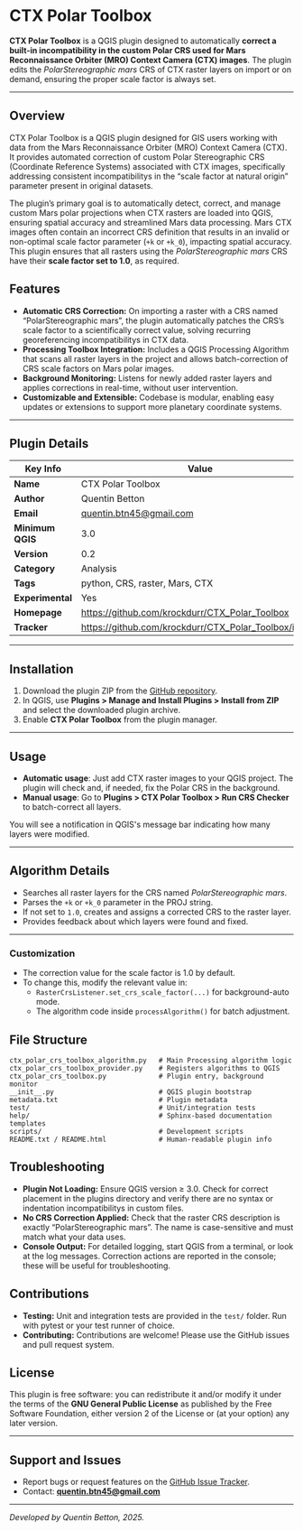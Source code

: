 # CTX Polar Toolbox

**CTX Polar Toolbox** is a QGIS plugin designed to automatically **correct a built-in incompatibility in the custom Polar CRS used for Mars Reconnaissance Orbiter (MRO) Context Camera (CTX) images**. The plugin edits the *PolarStereographic mars* CRS of CTX raster layers on import or on demand, ensuring the proper scale factor is always set.

---

## Overview

CTX Polar Toolbox is a QGIS plugin designed for GIS users working with data from the Mars Reconnaissance Orbiter (MRO) Context Camera (CTX). It provides automated correction of custom Polar Stereographic CRS (Coordinate Reference Systems) associated with CTX images, specifically addressing consistent incompatibilitys in the “scale factor at natural origin” parameter present in original datasets.

The plugin’s primary goal is to automatically detect, correct, and manage custom Mars polar projections when CTX rasters are loaded into QGIS, ensuring spatial accuracy and streamlined Mars data processing. Mars CTX images often contain an incorrect CRS definition that results in an invalid or non-optimal scale factor parameter (`+k` or `+k_0`), impacting spatial accuracy. This plugin ensures that all rasters using the *PolarStereographic mars* CRS have their **scale factor set to 1.0**, as required.

## Features

- **Automatic CRS Correction:**
On importing a raster with a CRS named “PolarStereographic mars”, the plugin automatically patches the CRS’s scale factor to a scientifically correct value, solving recurring georeferencing incompatibilitys in CTX data.
- **Processing Toolbox Integration:**
Includes a QGIS Processing Algorithm that scans all raster layers in the project and allows batch-correction of CRS scale factors on Mars polar images.
- **Background Monitoring:**
Listens for newly added raster layers and applies corrections in real-time, without user intervention.
- **Customizable and Extensible:**
Codebase is modular, enabling easy updates or extensions to support more planetary coordinate systems.

---

## Plugin Details

| Key Info          | Value                                                                 |
|-------------------|-----------------------------------------------------------------------|
| **Name**          | CTX Polar Toolbox                                                 |
| **Author**        | Quentin Betton                                                        |
| **Email**         | quentin.btn45@gmail.com                                               |
| **Minimum QGIS**  | 3.0                                                                   |
| **Version**       | 0.2                                                                   |
| **Category**      | Analysis                                                              |
| **Tags**          | python, CRS, raster, Mars, CTX                                        |
| **Experimental**  | Yes                                                                   |
| **Homepage**      | https://github.com/krockdurr/CTX_Polar_Toolbox                          |
| **Tracker**       | https://github.com/krockdurr/CTX_Polar_Toolbox/issues                   |

---

## Installation

1. Download the plugin ZIP from the [GitHub repository](https://github.com/krockdurr/CTX_Polar_Toolbox).
2. In QGIS, use **Plugins > Manage and Install Plugins > Install from ZIP** and select the downloaded plugin archive.
3. Enable **CTX Polar Toolbox** from the plugin manager.

---

## Usage

- **Automatic usage**: Just add CTX raster images to your QGIS project. The plugin will check and, if needed, fix the Polar CRS in the background.
- **Manual usage**: Go to **Plugins > CTX Polar Toolbox > Run CRS Checker** to batch-correct all layers.

You will see a notification in QGIS's message bar indicating how many layers were modified.

---

## Algorithm Details

- Searches all raster layers for the CRS named *PolarStereographic mars*.
- Parses the `+k` or `+k_0` parameter in the PROJ string.
- If not set to `1.0`, creates and assigns a corrected CRS to the raster layer.
- Provides feedback about which layers were found and fixed.

---

### Customization

- The correction value for the scale factor is 1.0 by default.
- To change this, modify the relevant value in:
    - `RasterCrsListener.set_crs_scale_factor(...)` for background-auto mode.
    - The algorithm code inside `processAlgorithm()` for batch adjustment.


## File Structure

```plaintext
ctx_polar_crs_toolbox_algorithm.py   # Main Processing algorithm logic
ctx_polar_crs_toolbox_provider.py    # Registers algorithms to QGIS
ctx_polar_crs_toolbox.py             # Plugin entry, background monitor
__init__.py                          # QGIS plugin bootstrap
metadata.txt                         # Plugin metadata
test/                                # Unit/integration tests
help/                                # Sphinx-based documentation templates
scripts/                             # Development scripts
README.txt / README.html             # Human-readable plugin info
```


## Troubleshooting

- **Plugin Not Loading:**
Ensure QGIS version ≥ 3.0. Check for correct placement in the plugins directory and verify there are no syntax or indentation incompatibilitys in custom files.
- **No CRS Correction Applied:**
Check that the raster CRS description is exactly “PolarStereographic mars”. The name is case-sensitive and must match what your data uses.
- **Console Output:**
For detailed logging, start QGIS from a terminal, or look at the log messages. Correction actions are reported in the console; these will be useful for troubleshooting.


## Contributions

- **Testing:**
Unit and integration tests are provided in the `test/` folder. Run with pytest or your test runner of choice.
- **Contributing:**
Contributions are welcome! Please use the GitHub issues and pull request system.

## License

This plugin is free software: you can redistribute it and/or modify it under the terms of the **GNU General Public License** as published by the Free Software Foundation, either version 2 of the License or (at your option) any later version.

---

## Support and Issues

- Report bugs or request features on the [GitHub Issue Tracker](https://github.com/krockdurr/CTX_Polar_Toolbox/issues).
- Contact: **quentin.btn45@gmail.com**

---

*Developed by Quentin Betton, 2025.*